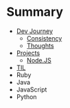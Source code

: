 # Summary

* [Dev Journey](README.md)
  * [Consistency](consistency.md)
  * [Thoughts](thoughts.md)
* [Projects](projects.md)
  * [Node.JS](projects/nodejs.md)
* [TIL](til.md)
* Ruby
* Java
* JavaScript
* Python

